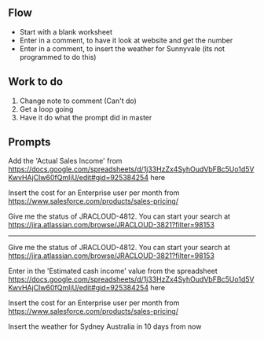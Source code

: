 ## Flow

- Start with a blank worksheet
- Enter in a comment, to have it look at website and get the number
- Enter in a comment, to insert the weather for Sunnyvale (its not programmed to do this)

## Work to do

1. Change note to comment (Can't do)
1. Get a loop going
1. Have it do what the prompt did in master


## Prompts

Add the 'Actual Sales Income' from https://docs.google.com/spreadsheets/d/1j33HzZx4SyhOudVbFBc5Uo1d5VKwvHAjCIw60fQmIjU/edit#gid=925384254 here

Insert the cost for an Enterprise user per month from https://www.salesforce.com/products/sales-pricing/


Give me the status of JRACLOUD-4812. You can start your search at https://jira.atlassian.com/browse/JRACLOUD-3821?filter=98153



---


Give me the status of JRACLOUD-4812. You can start your search at https://jira.atlassian.com/browse/JRACLOUD-3821?filter=98153

Enter in the 'Estimated cash income' value from the spreadsheet https://docs.google.com/spreadsheets/d/1j33HzZx4SyhOudVbFBc5Uo1d5VKwvHAjCIw60fQmIjU/edit#gid=925384254 here

Insert the cost for an Enterprise user per month from https://www.salesforce.com/products/sales-pricing/

Insert the weather for Sydney Australia in 10 days from now